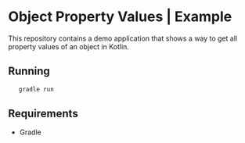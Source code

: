 # Object Property Values | Example
This repository contains a demo application that shows a way to get all property values of an object in Kotlin.

## Running
```sh
   gradle run
```

## Requirements
* Gradle
